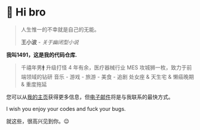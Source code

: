 # 👋 Hi bro

> 人生惟一的不幸就是自己的无能。
>
> **王小波** - _关于幽闭型小说_


**我叫1491，这是我的代码仓库.**


> 千禧年男🚹
> 升级打怪 4 年有余，医疗器械行业 MES 攻城狮一枚，致力于前端领域的钻研
> 音乐 - 游戏 - 旅游 - 美食 - 追剧
> 处女座 & 天生宅 & 懒癌晚期 & 重度拖延


您可以从[我的主页](https://yuanjunjie.top/)获得更多信息，但[电子邮件](3052971491@qq.com)将是与我联系的最快方式。


I wish you enjoy your codes and fuck your bugs.

就这些，很高兴见到你。😉
